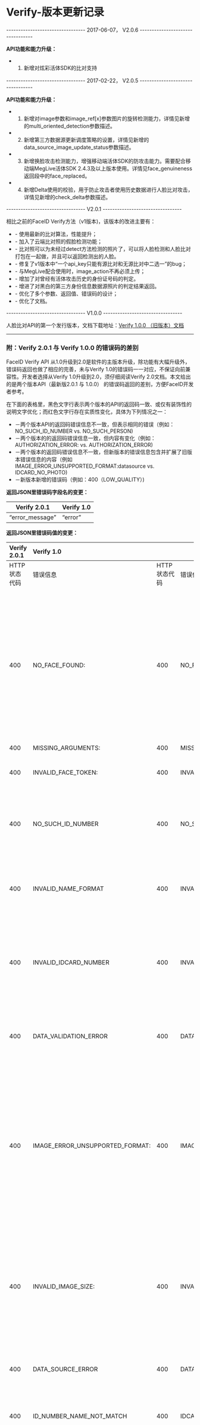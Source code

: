 # Verify-版本更新记录

\---------------------------------
2017-06-07， V2.0.6
\---------------------------------

**API功能和能力升级：**

- 1) 新增对炫彩活体SDK的比对支持

\---------------------------------
2017-02-22， V2.0.5
\---------------------------------

**API功能和能力升级：**

- 1) 新增对image参数和image_ref[x]参数图片的旋转检测能力，详情见新增的multi_oriented_detection参数描述。
- 2) 新增第三方数据源更新调度策略的设置，详情见新增的data_source_image_update_status参数描述。
- 3) 新增换脸攻击检测能力，增强移动端活体SDK的防攻击能力。需要配合移动端MegLive活体SDK 2.4.3及以上版本使用。详情见face_genuineness返回段中的face_replaced。
- 4) 新增Delta使用的校验，用于防止攻击者使用历史数据进行人脸比对攻击，详情见新增的check_delta参数描述。

\---------------------------------
V2.0.1
\---------------------------------

相比之前的FaceID Verify方法（v1版本)，该版本的改进主要有：

- \- 使用最新的比对算法，性能提升；
- \- 加入了云端比对照的假脸检测功能；
- \- 比对照可以为未经过detect方法检测的照片了，可以将人脸检测和人脸比对打包在一起做，并且可以返回检测出的人脸。
- \- 修复了v1版本中“一个api_key只能有源比对和无源比对中二选一”的bug；
- \- 与MegLive配合使用时，image_action不再必须上传；
- \- 增加了对曾经有活体攻击历史的身份证号码的判定。
- \- 增进了对黑白的第三方身份信息数据源照片的判定结果返回。
- \- 优化了多个参数、返回值、错误码的设计；
- \- 优化了文档。 

\---------------------------------
V1.0.0
\---------------------------------

人脸比对API的第一个发行版本，文档下载地址：[Verify 1.0.0 （旧版本）文档](http://bj-faceid-prod-asset.oss-cn-beijing.aliyuncs.com/WIKI_SYNC_PICS/DOCS/Verify_1.0.0.pdf)

 

------

### 附：Verify 2.0.1 与 Verify 1.0.0 的错误码的差别

FaceID Verify API 从1.0升级到2.0是软件的主版本升级，除功能有大幅升级外，错误码返回也做了相应的完善，未与Verify 1.0的错误码一一对应，不保证向前兼容性。开发者选择从Verify 1.0升级到2.0，须仔细阅读Verify 2.0文档。本文给出的是两个版本API（最新版2.0.1 与 1.0.0） 的错误码返回的差别，方便FaceID开发者参考。

在下面的表格里，黑色文字行表示两个版本的API的返回码一致、或仅有装饰性的说明文字优化；而红色文字行存在实质性变化，具体为下列情况之一：

- －两个版本API的返回码错误信息不一致，但表示相同的错误（例如：NO_SUCH_ID_NUMBER  vs. NO_SUCH_PERSON)
- －两个版本的的返回码错误信息一致，但内容有变化（例如：AUTHORIZATION_ERROR:<reason>  vs. AUTHORIZATION_ERROR)
- －两个版本的返回码错误信息不一致，但新版本的错误信息包含并扩展了旧版本错误信息的内容（例如 IMAGE_ERROR_UNSUPPORTED_FORMAT:datasource vs. IDCARD_NO_PHOTO)
- －新版本新增的错误码（例如：400（LOW_QUALITY）)

 

**返回****JSON****里错误码字段名的变更：**

| **Verify 2.0.1** | **Verify 1.0** |
| ---------------- | -------------- |
| “error_message”  | “error”        |

 

**返回****JSON****里错误码值的变更：**

| **Verify 2.0.1** | **Verify 1.0**                         |               |                                |                                                              |
| :--------------- | :------------------------------------- | :------------ | :----------------------------- | :----------------------------------------------------------- |
| HTTP 状态代码    | 错误信息                               | HTTP 状态代码 | 错误信息                       | 说明                                                         |
| 400              | NO_FACE_FOUND:<param>                  | 400           | NO_FACE_FOUND                  | **1.0:**此错误只会出现于result_idcard及result_faceid，表示身份证图像中没有找到人脸。 **2.0.1:**从**第三方身份信息数据源（以下简称“数据源”）**获得的身份证图像、或是用户传递的image_ref图像中没有找到人脸。当有源比对时，如果数据源没有指定人的图像、或者图像里没有检测到人脸，参数<param>值为data_source；当image_ref1、image_ref2、image_ref3中没有人脸时，参数<param>分别返回各自的参数名。请注意：<param>只会有一项，即第一个满足条件的名称。 |
| 400              | MISSING_ARGUMENTS:<key>                | 400           | MISSING_ARGUMENTS:<key>        | 缺少某个必要参数。                                           |
| 400              | INVALID_FACE_TOKEN:<token>             | 400           | INVALID_FACE_TOKEN:<token>     | **1.0:**所传的face_token不存在。 **2.0.1:**使用face token作为待验证图时，所传的face_token不存在。 |
| 400              | NO_SUCH_ID_NUMBER                      | 400           | NO_SUCH_PERSON                 | **1.0:**身份证号无法对应一个自然人（存在身份证号真实存在，但公安网中并没有录入此信息的情况）。 **2.0.1:**有源比对时，数据源中没有此身份证号码的记录。 |
| 400              | INVALID_NAME_FORMAT                    | 400           | INVALID_NAME_FORMAT            | **1.0:**错误的姓名编码，姓名要求以UTF-8编码给出。 **2.0.1:**有源比对时，idcard_name参数字符数过多（多于32字符）、或者使用错误的编码（姓名要求以UTF-8编码）。 |
| 400              | INVALID_IDCARD_NUMBER                  | 400           | INVALID_IDCARD_NUMBER          | **1.0：**错误的身份证号码，身份证号码必定为18位数字，且最后一位可以是X（大小写均可）。 **2.0.1:**有源比对时，idcard_number参数不是正确的身份证号码格式。身份证号码必定为18位数字，且最后一位可以是X（大小写均可）。 |
| 400              | DATA_VALIDATION_ERROR                  | 400           | DATA_VAILDATION_ERROR          | **1.0:**校验数据与上传的图像无法一一对应，或者图像上传不完整。 **2.0.1:**配合MegLive SDK使用时，delta 参数的校验数据与上传的图像无法一一对应，或者图像上传不完整。 |
| 400              | IMAGE_ERROR_UNSUPPORTED_FORMAT:<param> | 400           | IMAGE_ERROR_UNSUPPORTED_FORMAT | **1.0:**客户上传的image_idcard图像无法正确解析，其可能不是一个图像文件。 **2.0.1:**参数<param>对应的图像无法正确解析，有可能不是一个图像文件、或有数据破损。<param>为 data_source、 facetoken、 image_ref1、 image_ref2、 image_ref3、 image中的一个。当<param>取值为data_source时，表示数据源的图片无法解析、或者数据源没有照片。**注意：这对应Verify 1.0 API里的错误码 400（IDCARD_NO_PHOTO）**当<param>取其他值时对应相应的参数。 |
| 400              | INVALID_IMAGE_SIZE:<param>             | 400           | INVALID_IMAGE_SIZE:<param>     | **1.0:**客户上传的图像像素尺寸的长或宽超过4096像素。<param>对应图像太大的那个参数的名称。 **2.0.1:**客户上传的图像太大。具体是指图像存储尺寸超过2MB、或者像素尺寸的长或宽超过4096像素。<param>对应图像太大的那个参数的名称，为image_ref1、 image_ref2、 image_ref3、 image中的一个。请注意：如果图片存储尺寸大于2MB，会触发错误413(Request Entity Too Large)。 |
| 400              | DATA_SOURCE_ERROR                      | 400           | DATA_SOURCE_ERROR              | 当数据源发生错误时会出现此错误，出现此错误时建议停止业务，并联系客服，待数据源回复正常后再开启业务。 |
| 400              | ID_NUMBER_NAME_NOT_MATCH               | 400           | IDCARD_NO_MATCH                | **1.0：**客户上传的身份证号有对应的人，但身份证号与一同上传的姓名不匹配。 **2.0.1:**有源比对时，数据源中存在此身份证号码，但与提供的姓名不匹配。 |
| 400              | IMAGE_ERROR_UNSUPPORTED_FORMAT:<param> | 400           | IDCARD_NO_PHOTO                | **1.0:**身份证号和姓名可被查询到并确认一致，但公安网中没有此人的照片故无法比对。 **2.0.1:****(对应IDCARD_NO_PHOTO时，<param>取值 datasource）**参数<param>对应的图像无法正确解析，有可能不是一个图像文件、或有数据破损。<param>为 data_source、 facetoken、 image_ref1、 image_ref2、 image_ref3、 image中的一个。当<param>取值为data_source时，表示数据源的图片无法解析、或者数据源没有照片。**注意：这对应Verify 1.0 API里的错误码 400（IDCARD_NO_PHOTO）.**当<param>取其他值时对应相应的参数。 |
| 403              | AUTHORIZATION_ERROR<:reason>           | 403           | AUTHORIZATION_ERROR            | **1.0:**客户身份信息验证不通过。 **2.0.1:**api_key被停用、调用次数超限、没有调用此API的权限，或者没有以当前方式调用此API的权限。<reason>有：Limit reached. （这个api_key对当前API的调用量达到上限。仅当api_key为测试key时才有可能发生） Denied. （没有权限调用当前API）No data source permission. （仅为FaceID Verify API存在，表示使用“有源比对”的方式调用FaceID Verify API，但是没有“有源比对”的权限） |
| 403              | CONCURRENCY_LIMIT_EXCEEDED             | 403           | CONCURRENCY_LIMIT_EXCEEDED     | 并发数超过限制。                                             |
| 413              | Request Entity Too Large               | 413           | Request Entity Too Large       | 客户发送的请求大小超过了2MB限制。该错误的返回格式为纯文本，不是json格式。 |
| 404              | API_NOT_FOUND                          | 404           | API_NOT_FOUND                  | 所调用的API不存在。                                          |
| 500              | INTERNAL_ERROR                         | 500           | INTERNAL_ERROR                 | 服务器内部错误，当此类错误发生时请再次请求，如果持续出现此类错误，请及时联系FaceID客服或商务。 |
| 400              | BAD_ARGUMENTS:<key>                    | （无）        | （无）                         | **1.0:**（无） **2.0.1：**某个参数解析出错（比如必须是数字，但是输入的是非数字字符串; 或者长度过长，etc.） |
| 400              | LOW_QUALITY                            | （无）        | （无）                         | **1.0:**（无）  **2.0.1：**参数image对应的图像中的人脸图像质量低于阈值face_quality_threshold。请注意：image参数对应的图像中可能存在多张脸，这里指的“人脸”是指其中的面积最大的脸。image发现多张脸可能导致400（MULTIPLE_FACES）的错误，请参考该错误码的说明。 |
| 400              | MULTIPLE_FACES:<param>                 | （无）        | （无）                         | **1.0:**（无） **2.0.1：**参数<param>对应的图像中发现有多张脸。<param>为image_ref1、image_ref2、image_ref3、image中的一个。仅当fail_when_multiple_faces取值为1时，<param>才可能取值为image。请注意：<param>只会有一项，即第一个满足条件的名称。 |

 

 

 